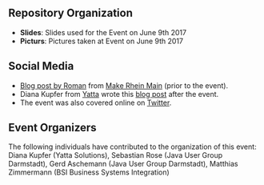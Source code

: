 ## Repository Organization

- **Slides**: Slides used for the Event on June 9th 2017
- **Picturs**: Pictures taken at Event on June 9th 2017

## Social Media

- [Blog post by Roman](https://make-rhein-main.de/hack-darmstadt-im-juni-unsere-stadt-soll-besser-werden/) from [Make Rhein Main](https://make-rhein-main.de/) (prior to the event).
- Diana Kupfer from [Yatta](http://www.yatta.de) wrote this [blog post](https://medium.com/@YattaSolutions/hack-darmstadt-2aa7d814e86a) after the event.
- The event was also covered online on [Twitter](https://twitter.com/hackdarmstadt).

## Event Organizers

The following individuals have contributed to the organization of this event: Diana Kupfer (Yatta Solutions), Sebastian Rose (Java User Group Darmstadt), Gerd Aschemann (Java User Group Darmstadt), Matthias Zimmermann (BSI Business Systems Integration)
